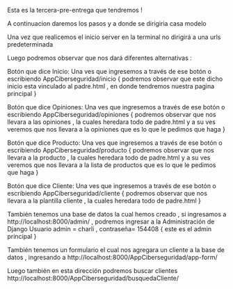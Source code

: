  
 Esta es la tercera-pre-entrega que tendremos ! 

 A continuacion daremos los pasos y a donde se dirigiria casa modelo 

Una vez que realicemos el inicio server en la terminal no dirigirá a una urls predeterminada 

Luego podremos observar que nos dará diferentes alternativas :

Botón que dice Inicio:
Una ves que ingresemos a través de ese botón o escribiendo  AppCiberseguridad/inicio { podremos observar que este dicho inicio esta vinculado al padre.html , en donde tendremos nuestra pagina principal }

Botón que dice Opiniones:
Una ves que ingresemos a través de ese botón o escribiendo  AppCiberseguridad/opiniones { podremos observar que nos llevara a las opiniones , la cuales heredara todo de padre.html y a su ves veremos que nos llevara a la opiniones que es lo que le pedimos que haga }

Botón que dice Producto:
Una ves que ingresemos a través de ese botón o escribiendo  AppCiberseguridad/producto  { podremos observar que nos llevara a la producto , la cuales heredara todo de padre.html y a su ves veremos que nos llevara a la lista de productos  que es lo que le pedimos que haga }

Botón que dice Cliente:
Una ves que ingresemos a través de ese botón o escribiendo  AppCiberseguridad/cliente { podremos observar que nos llevara a la plantilla cliente , la cuales heredara todo de padre.html  }

También tenemos una base de datos la cual hemos creado , si ingresamos a http://localhost:8000/admin/ , podremos ingresar a la Administración de Django 
Usuario admin = charli , contraseña= 154408  { este es el admin principal } 

También tenemos un formulario el cual nos agregara un cliente a la base de datos , ingresando a http://localhost:8000/AppCiberseguridad/app-form/

Luego también en esta dirección podremos buscar clientes http://localhost:8000/AppCiberseguridad/busquedaCliente/